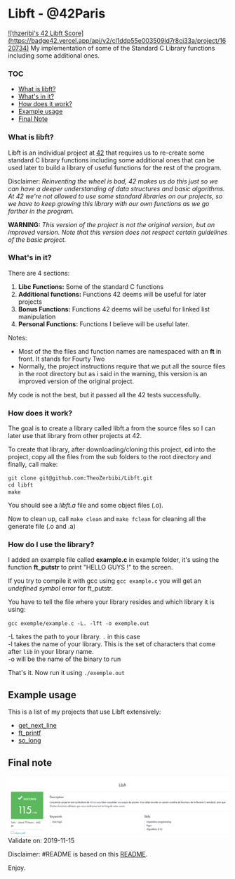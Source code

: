 # Libft - @42Paris
[![thzeribi's 42 Libft Score]<br>(https://badge42.vercel.app/api/v2/cl1ddp55e003509ld7r8ci33a/project/1620734)](https://github.com/JaeSeoKim/badge42)
My implementation of some of the Standard C Library functions including some additional ones.

### TOC
* [What is libft?](#what-is-libft)
* [What's in it?](#whats-in-it)
* [How does it work?](#how-does-it-work)
* [Example usage](#example-usage)
* [Final Note](#final-note)

### What is libft?
Libft is an individual project at [42][1] that requires us to re-create some standard C library functions including some additional ones that can be used later to build a library of useful functions for the rest of the program.

Disclaimer: *Reinventing the wheel is bad, 42 makes us do this just so we can have a deeper understanding of data structures and basic algorithms. At 42 we're not allowed to use some standard libraries on our projects, so we have to keep growing this library with our own functions as we go farther in the program.*

**WARNING:** *This version of the project is not the original version, but an improved version. Note that this version does not respect certain guidelines of the basic project.*

### What's in it?

There are 4 sections:

1.  **Libc Functions:** Some of the standard C functions
2.  **Additional functions:** Functions 42 deems will be useful for later projects
3.  **Bonus Functions:** Functions 42 deems will be useful for linked list manipulation
4.  **Personal Functions:** Functions I believe will be useful later.

Notes:

- Most of the the files and function names are namespaced with an **ft** in front. It stands for Fourty Two
- Normally, the project instructions require that we put all the source files in the root directory but as i said in the warning, this version is an improved version of the original project.

My code is not the best, but it passed all the 42 tests successfully.

### How does it work?

The goal is to create a library called libft.a from the source files so I can later use that library from other projects at 42.

To create that library, after downloading/cloning this project, **cd** into the project, copy all the files from the sub folders to the root directory and finally, call make:

	git clone git@github.com:TheoZerbibi/Libft.git
	cd libft
	make

You should see a *libft.a* file and some object files (.o).

Now to clean up, call `make clean` and `make fclean` for cleaning all the generate file (.o and .a)

### How do I use the library?

I added an example file called **example.c** in example folder, it's using the function **ft_putstr** to print "HELLO GUYS !" to the screen. 

If you try to compile it with gcc using `gcc example.c` you will get an *undefined symbol* error for ft_putstr. 

You have to tell the file where your library resides and which library it is using:

`gcc exemple/example.c -L. -lft -o exemple.out`

-L takes the path to your library. `.` in this case<br>
-l takes the name of your library. This is the set of characters that come after `lib` in your library name.<br>
-o will be the name of the binary to run

That's it. Now run it using `./exemple.out`

## Example usage

This is a list of my projects that use Libft extensively:

* [get_next_line]()
* [ft_printf]()
* [so_long]()

## Final note

<img align="center" src="img/project_note.png" alt="Screenshot of the project note" />
Validate on: 2019-11-15

Disclaimer: #README is based on this [README](https://github.com/nickdotht/libft/blob/master/README.md).

Enjoy.

[1]: https://42.fr "42"

